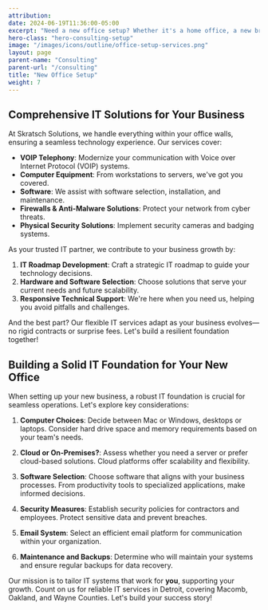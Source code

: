 ```yaml
---
attribution:
date: 2024-06-19T11:36:00-05:00
excerpt: "Need a new office setup? Whether it's a home office, a new branch, or a new business, we can help you setup your new office for success"
hero-class: "hero-consulting-setup"
image: "/images/icons/outline/office-setup-services.png"
layout: page
parent-name: "Consulting"
parent-url: "/consulting"
title: "New Office Setup"
weight: 7
---
```


## Comprehensive IT Solutions for Your Business

At Skratsch Solutions, we handle everything within your office walls, ensuring a seamless technology experience. Our services cover:

- **VOIP Telephony**: Modernize your communication with Voice over Internet Protocol (VOIP) systems.
- **Computer Equipment**: From workstations to servers, we've got you covered.
- **Software**: We assist with software selection, installation, and maintenance.
- **Firewalls & Anti-Malware Solutions**: Protect your network from cyber threats.
- **Physical Security Solutions**: Implement security cameras and badging systems.

As your trusted IT partner, we contribute to your business growth by:

1. **IT Roadmap Development**: Craft a strategic IT roadmap to guide your technology decisions.
2. **Hardware and Software Selection**: Choose solutions that serve your current needs and future scalability.
3. **Responsive Technical Support**: We're here when you need us, helping you avoid pitfalls and challenges.

And the best part? Our flexible IT services adapt as your business evolves—no rigid contracts or surprise fees. Let's build a resilient foundation together!

## Building a Solid IT Foundation for Your New Office

When setting up your new business, a robust IT foundation is crucial for seamless operations. Let's explore key considerations:

1. **Computer Choices**: Decide between Mac or Windows, desktops or laptops. Consider hard drive space and memory requirements based on your team's needs.

2. **Cloud or On-Premises?**: Assess whether you need a server or prefer cloud-based solutions. Cloud platforms offer scalability and flexibility.

3. **Software Selection**: Choose software that aligns with your business processes. From productivity tools to specialized applications, make informed decisions.

4. **Security Measures**: Establish security policies for contractors and employees. Protect sensitive data and prevent breaches.

5. **Email System**: Select an efficient email platform for communication within your organization.

6. **Maintenance and Backups**: Determine who will maintain your systems and ensure regular backups for data recovery.

Our mission is to tailor IT systems that work for **you**, supporting your growth. Count on us for reliable IT services in Detroit, covering Macomb, Oakland, and Wayne Counties. Let's build your success story!
